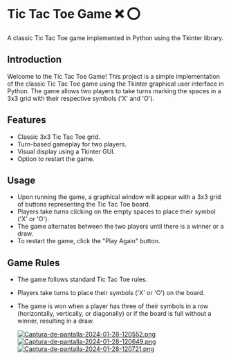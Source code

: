 # Tic Tac Toe Game ❌ ⭕

A classic Tic Tac Toe game implemented in Python using the Tkinter library.

## Introduction

Welcome to the Tic Tac Toe Game! This project is a simple implementation of the classic Tic Tac Toe game using the Tkinter graphical user interface in Python. The game allows two players to take turns marking the spaces in a 3x3 grid with their respective symbols ('X' and 'O').

## Features

- Classic 3x3 Tic Tac Toe grid.
- Turn-based gameplay for two players.
- Visual display using a Tkinter GUI.
- Option to restart the game.

## Usage

- Upon running the game, a graphical window will appear with a 3x3 grid of buttons representing the Tic Tac Toe board.
- Players take turns clicking on the empty spaces to place their symbol ('X' or 'O').
- The game alternates between the two players until there is a winner or a draw.
- To restart the game, click the "Play Again" button.

## Game Rules

- The game follows standard Tic Tac Toe rules.
- Players take turns to place their symbols ('X' or 'O') on the board.
- The game is won when a player has three of their symbols in a row (horizontally, vertically, or diagonally) or if the board is full without a winner, resulting in a draw.

  [![Captura-de-pantalla-2024-01-28-120552.png](https://i.postimg.cc/kX8v2XFN/Captura-de-pantalla-2024-01-28-120552.png)](https://postimg.cc/dLsyXFfD)
  [![Captura-de-pantalla-2024-01-28-120649.png](https://i.postimg.cc/TYqW8yJs/Captura-de-pantalla-2024-01-28-120649.png)](https://postimg.cc/Ln5sL87k)
  [![Captura-de-pantalla-2024-01-28-120721.png](https://i.postimg.cc/0Nms3SpM/Captura-de-pantalla-2024-01-28-120721.png)](https://postimg.cc/hJS6QfZc)
